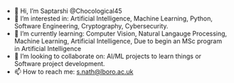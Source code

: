 - 👋 Hi, I’m Saptarshi @Chocological45
- 👀 I’m interested in: Artificial Intelligence, Machine Learning, Python, Software Engineering, Cryptography, Cybersecurity.
- 🌱 I’m currently learning: Computer Vision, Natural Langauge Processing, Machine Learning, Artificial Intelligence, Due to begin an MSc program in Artificial Intelligence
- 💞️ I’m looking to collaborate on: AI/ML projects to learn things or Software project development.
- 📫 How to reach me: s.nath@lboro.ac.uk 

<!---
sn4577/sn4577 is a ✨ special ✨ repository because its `README.md` (this file) appears on your GitHub profile.
You can click the Preview link to take a look at your changes.
--->
